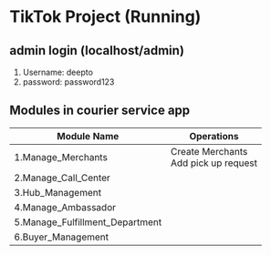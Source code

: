 # TikTok Project (Running)

## admin login (localhost/admin)
 1. Username: deepto
 2. password: password123

## Modules in courier service app

Module Name | Operations
------------ | -------------
1.Manage_Merchants | Create Merchants  <br> Add pick up request
2.Manage_Call_Center | 
3.Hub_Management |
4.Manage_Ambassador |
5.Manage_Fulfillment_Department |
6.Buyer_Management |


